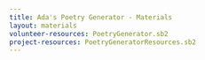```yaml
---
title: Ada's Poetry Generator - Materials
layout: materials
volunteer-resources: PoetryGenerator.sb2
project-resources: PoetryGeneratorResources.sb2
---
```


